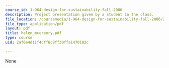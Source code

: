 ```yaml
---
course_id: 1-964-design-for-sustainability-fall-2006
description: Project presentation given by a student in the class.
file_location: /coursemedia/1-964-design-for-sustainability-fall-2006/2af0e4d11f4cff6c8ff30ffa1470182c_helen_mccreery.pdf
file_type: application/pdf
layout: pdf
title: helen_mccreery.pdf
type: course
uid: 2af0e4d11f4cff6c8ff30ffa1470182c

---
```

None